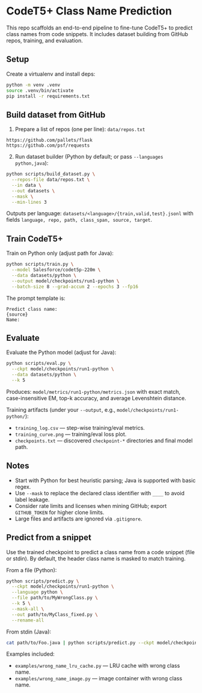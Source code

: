 # CodeT5+ Class Name Prediction

This repo scaffolds an end-to-end pipeline to fine-tune CodeT5+ to predict class names from code snippets. It includes dataset building from GitHub repos, training, and evaluation.

## Setup

Create a virtualenv and install deps:

```bash
python -m venv .venv
source .venv/bin/activate
pip install -r requirements.txt
```

## Build dataset from GitHub

1) Prepare a list of repos (one per line): `data/repos.txt`
```
https://github.com/pallets/flask
https://github.com/psf/requests
```

2) Run dataset builder (Python by default; or pass `--languages python,java`):
```bash
python scripts/build_dataset.py \
  --repos-file data/repos.txt \
  --in data \
  --out datasets \
  --mask \
  --min-lines 3
```

Outputs per language: `datasets/<language>/{train,valid,test}.jsonl` with fields `language, repo, path, class_span, source, target`.

## Train CodeT5+

Train on Python only (adjust path for Java):
```bash
python scripts/train.py \
  --model Salesforce/codet5p-220m \
  --data datasets/python \
  --output model/checkpoints/run1-python \
  --batch-size 8 --grad-accum 2 --epochs 3 --fp16 
```

The prompt template is:
```
Predict class name:
{source}
Name:
```

## Evaluate

Evaluate the Python model (adjust for Java):
```bash
python scripts/eval.py \
  --ckpt model/checkpoints/run1-python \
  --data datasets/python \
  --k 5
```

Produces: `model/metrics/run1-python/metrics.json` with exact match, case-insensitive EM, top-k accuracy, and average Levenshtein distance.

Training artifacts (under your `--output`, e.g., `model/checkpoints/run1-python/`):
- `training_log.csv` — step-wise training/eval metrics.
- `training_curve.png` — training/eval loss plot.
- `checkpoints.txt` — discovered `checkpoint-*` directories and final model path.

## Notes
- Start with Python for best heuristic parsing; Java is supported with basic regex.
- Use `--mask` to replace the declared class identifier with `____` to avoid label leakage.
- Consider rate limits and licenses when mining GitHub; export `GITHUB_TOKEN` for higher clone limits.
- Large files and artifacts are ignored via `.gitignore`.

## Predict from a snippet

Use the trained checkpoint to predict a class name from a code snippet (file or stdin). By default, the header class name is masked to match training.

From a file (Python):
```bash
python scripts/predict.py \
  --ckpt model/checkpoints/run1-python \
  --language python \
  --file path/to/MyWrongClass.py \
  --k 5 \
  --mask-all \
  --out path/to/MyClass_fixed.py \
  --rename-all
```

From stdin (Java):
```bash
cat path/to/Foo.java | python scripts/predict.py --ckpt model/checkpoints/run1-java --language java
```

Examples included:
- `examples/wrong_name_lru_cache.py` — LRU cache with wrong class name.
- `examples/wrong_name_image.py` — image container with wrong class name.